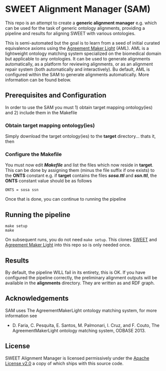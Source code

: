 # SWEET Alignment Manager (SAM)

This repo is an attempt to create a **generic alignment manager** e.g. which can be used for the task of generic ontology alignments, providing a pipeline and results for aligning SWEET with various ontologies.

This is semi-automated but the goal is to learn from a seed of initial curated equivalence axioms using the [Agreement Maker Light](https://github.com/AgreementMakerLight/AML-Jar) (AML). AML is a lightweight ontology matching system specialized on the biomedical domain but applicable to any ontologies. It can be used to generate alignments automatically, as a platform for reviewing alignments, or as an alignment repair system (both automatically and interactively). Bu default, AML is configured within the SAM to generate alignments automatically. More information can be found below. 

## Prerequisites and Configuration

In order to use the SAM you must 1) obtain target mapping ontology(ies) and 2) include them in the Makefile

### Obtain target mapping ontology(ies)

Simply download the target ontology(ies) to the **target** directory... thats it, then

### Configure the Makefile

You must now edit ***Makefile*** and list the files which now reside in **target**. This can be done by assigning them (minus the file suffix if one exists) to the **ONTS** constant e.g. if **target** contains the files ***sosa.ttl*** and ***ssn.ttl***, the **ONTS** constant value should be as follows
```
ONTS = sosa ssn
```
Once that is done, you can continue to running the pipeline

## Running the pipeline

```
make setup
make
```

On subsequent runs, you do not need `make setup`. This clones [SWEET](https://github.com/esipfed/sweet) and [Agreement Maker Light](https://github.com/AgreementMakerLight/AML-Jar) into this repo so is only needed once.

## Results

By default, the pipeline WILL fail in its entirety, this is OK. 
If you have configured the pipeline correctly, the preliminary alignment outputs will be available in the **alignments** directory. They are written as and RDF graph.

## Acknowledgements

SAM uses The AgreementMakerLight ontology matching system, for more information see

- D. Faria, C. Pesquita, E. Santos, M. Palmonari, I. Cruz, and F. Couto, The AgreementMakerLight ontology matching system, ODBASE 2013. 

## License

SWEET Alignment Manager is licensed permissively under the [Apache License v2.0](https://www.apache.org/licenses/LICENSE-2.0)
a copy of which ships with this source code.

